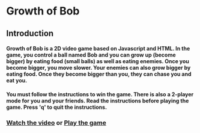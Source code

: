 # Growth of Bob

## Introduction
#### Growth of Bob is a 2D video game based on Javascript and HTML. In the game, you control a ball named Bob and you can grow up (become bigger) by eating food (small balls) as well as eating enemies. Once you become bigger, you move slower. Your enemies can also grow bigger by eating food. Once they become bigger than you, they can chase you and eat you.

#### You must follow the instructions to win the game. There is also a 2-player mode for you and your friends. Read the instructions before playing the game. Press 'q' to quit the instructions.

### [Watch the video](https://youtu.be/ytxKRv1dmOE) or [Play the game](https://heyongz.github.io/Growth-of-Bob/public_html/index.html)
